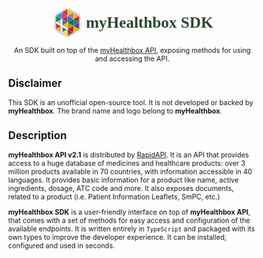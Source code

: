 <link rel="preconnect" href="https://fonts.googleapis.com">
<link rel="preconnect" href="https://fonts.gstatic.com" crossorigin>
<link href="https://fonts.googleapis.com/css2?family=Poppins:wght@300;600&display=swap" rel="stylesheet">

<div></div>
<div style="display: flex; justify-content: center; align-items: center; margin-bottom: 15px">
   <img src="docs/static/logo.png" alt="myHealthbox Logo" width="65"/>
   <div style="color: #2d4734; font-family: Poppins; font-weight: 600; font-size: 32px; margin-left: 5px">myHealthbox SDK</div>
</div>
<p align="center">An SDK built on top of the <a href="https://rapidapi.com/roblat/api/myhealthbox/" target="_blank">myHealthbox API</a>, exposing methods for using and accessing the API.
</p>

## Disclaimer

This SDK is an unofficial open-source tool. It is not developed or backed by **myHealthbox**. The brand name and logo belong to **myHealthbox**.

## Description

**myHealthbox API v2.1** is distributed by <a href="https://rapidapi.com/roblat/api/myhealthbox/" target="_blank">RapidAPI</a>. It is an API that provides access to a huge database of medicines and healthcare products: over 3 million products available in 70 countries, with information accessible in 40 languages. It provides basic information for a product like name, active ingredients, dosage, ATC code and more. It also exposes documents, related to a product (i.e. Patient Information Leaflets, SmPC, etc.)

**myHealthbox SDK** is a user-friendly interface on top of **myHealthbox API**, that comes with a set of methods for easy access and configuration of the available endpoints. It is written entirely in `TypeScript` and packaged with its own types to improve the developer experience. It can be installed, configured and used in seconds.
